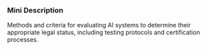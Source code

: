 ### Mini Description

Methods and criteria for evaluating AI systems to determine their appropriate legal status, including testing protocols and certification processes.
